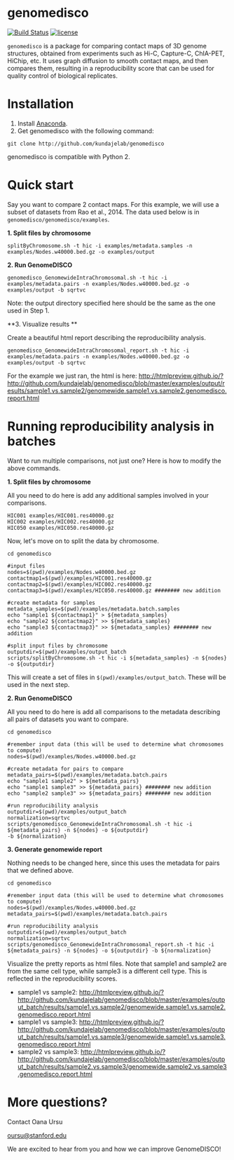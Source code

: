 # genomedisco
[![Build Status](https://travis-ci.org/kundajelab/genomedisco.svg?branch=master)](https://travis-ci.org/kundajelab/genomedisco)
[![license](https://img.shields.io/github/license/mashape/apistatus.svg?maxAge=2592000)](https://github.com/kundajelab/genomedisco/blob/master/LICENSE)

`genomedisco` is a package for comparing contact maps of 3D genome structures, obtained from experiments such as Hi-C, Capture-C, ChIA-PET, HiChip, etc. It uses graph diffusion to smooth contact maps, and then compares them, resulting in a reproducibility score that can be used for quality control of biological replicates.

Installation
===

1. Install [Anaconda](https://www.continuum.io/downloads). 
2. Get genomedisco with the following command:
```
git clone http://github.com/kundajelab/genomedisco
```
genomedisco is compatible with Python 2.

Quick start
====

Say you want to compare 2 contact maps. For this example, we will use a subset of datasets from Rao et al., 2014. The data used below is in `genomedisco/genomedisco/examples`.

**1. Split files by chromosome**

```
splitByChromosome.sh -t hic -i examples/metadata.samples -n examples/Nodes.w40000.bed.gz -o examples/output
```

**2. Run GenomeDISCO**

```
genomedisco_GenomewideIntraChromosomal.sh -t hic -i examples/metadata.pairs -n examples/Nodes.w40000.bed.gz -o examples/output -b sqrtvc
```

Note: the output directory specified here should be the same as the one used in Step 1.

**3. Visualize results **

Create a beautiful html report describing the reproducibility analysis.

```
genomedisco_GenomewideIntraChromosomal_report.sh -t hic -i examples/metadata.pairs -n examples/Nodes.w40000.bed.gz -o examples/output -b sqrtvc
```

For the example we just ran, the html is here: http://htmlpreview.github.io/?http://github.com/kundajelab/genomedisco/blob/master/examples/output/results/sample1.vs.sample2/genomewide.sample1.vs.sample2.genomedisco.report.html

Running reproducibility analysis in batches
====
Want to run multiple comparisons, not just one? Here is how to modify the above commands.

**1. Split files by chromosome**

All you need to do here is add any additional samples involved in your comparisons.

```
HIC001 examples/HIC001.res40000.gz
HIC002 examples/HIC002.res40000.gz
HIC050 examples/HIC050.res40000.gz
```

Now, let's move on to split the data by chromosome.

```
cd genomedisco

#input files
nodes=$(pwd)/examples/Nodes.w40000.bed.gz
contactmap1=$(pwd)/examples/HIC001.res40000.gz
contactmap2=$(pwd)/examples/HIC002.res40000.gz
contactmap3=$(pwd)/examples/HIC050.res40000.gz ######## new addition

#create metadata for samples
metadata_samples=$(pwd)/examples/metadata.batch.samples
echo "sample1 ${contactmap1}" > ${metadata_samples}
echo "sample2 ${contactmap2}" >> ${metadata_samples}
echo "sample3 ${contactmap3}" >> ${metadata_samples} ######## new addition

#split input files by chromosome
outputdir=$(pwd)/examples/output_batch
scripts/splitByChromosome.sh -t hic -i ${metadata_samples} -n ${nodes} -o ${outputdir}
```

This will create a set of files in `$(pwd)/examples/output_batch`. These will be used in the next step.

**2. Run GenomeDISCO**

All you need to do here is add all comparisons to the metadata describing all pairs of datasets you want to compare.

```
cd genomedisco

#remember input data (this will be used to determine what chromosomes to compute)
nodes=$(pwd)/examples/Nodes.w40000.bed.gz

#create metadata for pairs to compare
metadata_pairs=$(pwd)/examples/metadata.batch.pairs
echo "sample1 sample2" > ${metadata_pairs}
echo "sample1 sample3" >> ${metadata_pairs} ######## new addition
echo "sample2 sample3" >> ${metadata_pairs} ######## new addition

#run reproducibility analysis
outputdir=$(pwd)/examples/output_batch
normalization=sqrtvc
scripts/genomedisco_GenomewideIntraChromosomal.sh -t hic -i ${metadata_pairs} -n ${nodes} -o ${outputdir}
-b ${normalization} 
```

**3. Generate genomewide report**

Nothing needs to be changed here, since this uses the metadata for pairs that we defined above.

```
cd genomedisco

#remember input data (this will be used to determine what chromosomes to compute)
nodes=$(pwd)/examples/Nodes.w40000.bed.gz
metadata_pairs=$(pwd)/examples/metadata.batch.pairs

#run reproducibility analysis
outputdir=$(pwd)/examples/output_batch
normalization=sqrtvc
scripts/genomedisco_GenomewideIntraChromosomal_report.sh -t hic -i ${metadata_pairs} -n ${nodes} -o ${outputdir} -b ${normalization}
```

Visualize the pretty reports as html files. Note that sample1 and sample2 are from the same cell type, while sample3 is a different cell type. This is reflected in the reproducibility scores. 
- sample1 vs sample2: http://htmlpreview.github.io/?http://github.com/kundajelab/genomedisco/blob/master/examples/output_batch/results/sample1.vs.sample2/genomewide.sample1.vs.sample2.genomedisco.report.html
- sample1 vs sample3: http://htmlpreview.github.io/?http://github.com/kundajelab/genomedisco/blob/master/examples/output_batch/results/sample1.vs.sample3/genomewide.sample1.vs.sample3.genomedisco.report.html
- sample2 vs sample3: http://htmlpreview.github.io/?http://github.com/kundajelab/genomedisco/blob/master/examples/output_batch/results/sample2.vs.sample3/genomewide.sample2.vs.sample3.genomedisco.report.html

More questions?
====
Contact Oana Ursu

oursu@stanford.edu

We are excited to hear from you and how we can improve GenomeDISCO!

